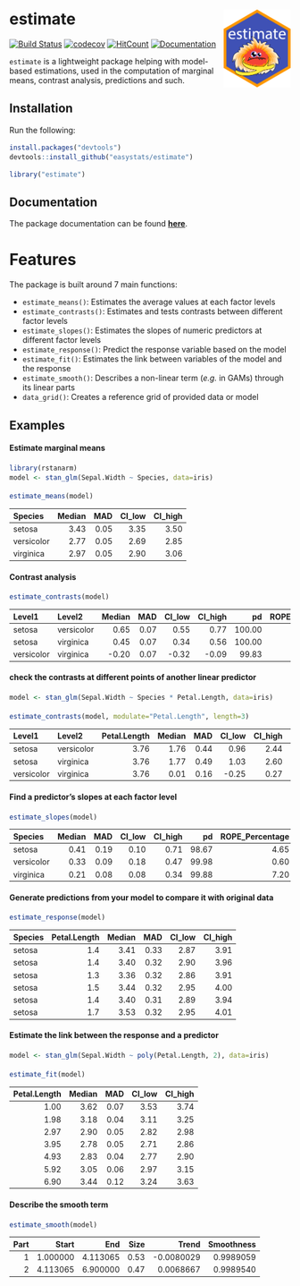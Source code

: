
# estimate <img src='man/figures/logo.png' align="right" height="139" />

[![Build
Status](https://travis-ci.org/easystats/estimate.svg?branch=master)](https://travis-ci.org/easystats/estimate)
[![codecov](https://codecov.io/gh/easystats/estimate/branch/master/graph/badge.svg)](https://codecov.io/gh/easystats/estimate)
[![HitCount](http://hits.dwyl.io/easystats/estimate.svg)](http://hits.dwyl.io/easystats/estimate)
[![Documentation](https://img.shields.io/badge/documentation-estimate-orange.svg?colorB=E91E63)](https://easystats.github.io/estimate/)

`estimate` is a lightweight package helping with model-based
estimations, used in the computation of marginal means, contrast
analysis, predictions and such.

## Installation

Run the following:

``` r
install.packages("devtools")
devtools::install_github("easystats/estimate")
```

``` r
library("estimate")
```

## Documentation

The package documentation can be found
[**here**](https://easystats.github.io/estimate/).

# Features

The package is built around 7 main functions:

  - `estimate_means()`: Estimates the average values at each factor
    levels
  - `estimate_contrasts()`: Estimates and tests contrasts between
    different factor levels
  - `estimate_slopes()`: Estimates the slopes of numeric predictors at
    different factor levels
  - `estimate_response()`: Predict the response variable based on the
    model
  - `estimate_fit()`: Estimates the link between variables of the model
    and the response
  - `estimate_smooth()`: Describes a non-linear term (*e.g.* in GAMs)
    through its linear parts
  - `data_grid()`: Creates a reference grid of provided data or model

## Examples

#### Estimate marginal means

``` r
library(rstanarm)
model <- stan_glm(Sepal.Width ~ Species, data=iris)

estimate_means(model)
```

| Species    | Median |  MAD | CI\_low | CI\_high |
| :--------- | -----: | ---: | ------: | -------: |
| setosa     |   3.43 | 0.05 |    3.35 |     3.50 |
| versicolor |   2.77 | 0.05 |    2.69 |     2.85 |
| virginica  |   2.97 | 0.05 |    2.90 |     3.06 |

#### Contrast analysis

``` r
estimate_contrasts(model)
```

| Level1     | Level2     | Median |  MAD | CI\_low | CI\_high |     pd | ROPE\_Percentage | ROPE\_Equivalence |
| :--------- | :--------- | -----: | ---: | ------: | -------: | -----: | ---------------: | :---------------- |
| setosa     | versicolor |   0.65 | 0.07 |    0.55 |     0.77 | 100.00 |             0.00 | rejected          |
| setosa     | virginica  |   0.45 | 0.07 |    0.34 |     0.56 | 100.00 |             0.00 | rejected          |
| versicolor | virginica  | \-0.20 | 0.07 |  \-0.32 |   \-0.09 |  99.83 |             6.25 | undecided         |

#### check the contrasts at different points of another linear predictor

``` r
model <- stan_glm(Sepal.Width ~ Species * Petal.Length, data=iris)

estimate_contrasts(model, modulate="Petal.Length", length=3)
```

| Level1     | Level2     | Petal.Length | Median |  MAD | CI\_low | CI\_high |    pd | ROPE\_Percentage | ROPE\_Equivalence |
| :--------- | :--------- | -----------: | -----: | ---: | ------: | -------: | ----: | ---------------: | :---------------- |
| setosa     | versicolor |         3.76 |   1.76 | 0.44 |    0.96 |     2.44 | 100.0 |              0.0 | rejected          |
| setosa     | virginica  |         3.76 |   1.77 | 0.49 |    1.03 |     2.60 | 100.0 |              0.0 | rejected          |
| versicolor | virginica  |         3.76 |   0.01 | 0.16 |  \-0.25 |     0.27 |  52.7 |             47.9 | undecided         |

#### Find a predictor’s slopes at each factor level

``` r
estimate_slopes(model)
```

| Species    | Median |  MAD | CI\_low | CI\_high |    pd | ROPE\_Percentage | ROPE\_Equivalence |
| :--------- | -----: | ---: | ------: | -------: | ----: | ---------------: | :---------------- |
| setosa     |   0.41 | 0.19 |    0.10 |     0.71 | 98.67 |             4.65 | undecided         |
| versicolor |   0.33 | 0.09 |    0.18 |     0.47 | 99.98 |             0.60 | rejected          |
| virginica  |   0.21 | 0.08 |    0.08 |     0.34 | 99.88 |             7.20 | undecided         |

#### Generate predictions from your model to compare it with original data

``` r
estimate_response(model)
```

| Species | Petal.Length | Median |  MAD | CI\_low | CI\_high |
| :------ | -----------: | -----: | ---: | ------: | -------: |
| setosa  |          1.4 |   3.41 | 0.33 |    2.87 |     3.91 |
| setosa  |          1.4 |   3.40 | 0.32 |    2.90 |     3.96 |
| setosa  |          1.3 |   3.36 | 0.32 |    2.86 |     3.91 |
| setosa  |          1.5 |   3.44 | 0.32 |    2.95 |     4.00 |
| setosa  |          1.4 |   3.40 | 0.31 |    2.89 |     3.94 |
| setosa  |          1.7 |   3.53 | 0.32 |    2.95 |     4.01 |

#### Estimate the link between the response and a predictor

``` r
model <- stan_glm(Sepal.Width ~ poly(Petal.Length, 2), data=iris)

estimate_fit(model)
```

| Petal.Length | Median |  MAD | CI\_low | CI\_high |
| -----------: | -----: | ---: | ------: | -------: |
|         1.00 |   3.62 | 0.07 |    3.53 |     3.74 |
|         1.98 |   3.18 | 0.04 |    3.11 |     3.25 |
|         2.97 |   2.90 | 0.05 |    2.82 |     2.98 |
|         3.95 |   2.78 | 0.05 |    2.71 |     2.86 |
|         4.93 |   2.83 | 0.04 |    2.77 |     2.90 |
|         5.92 |   3.05 | 0.06 |    2.97 |     3.15 |
|         6.90 |   3.44 | 0.12 |    3.24 |     3.63 |

#### Describe the smooth term

``` r
estimate_smooth(model)
```

| Part |    Start |      End | Size |       Trend | Smoothness |
| ---: | -------: | -------: | ---: | ----------: | ---------: |
|    1 | 1.000000 | 4.113065 | 0.53 | \-0.0080029 |  0.9989059 |
|    2 | 4.113065 | 6.900000 | 0.47 |   0.0068667 |  0.9989540 |
